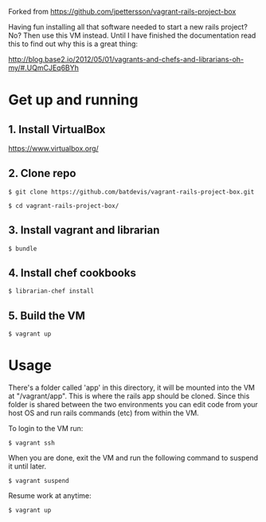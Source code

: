 Forked from https://github.com/jpettersson/vagrant-rails-project-box

Having fun installing all that software needed to start a new rails project? No? Then use this VM instead. Until I have finished the documentation read this to find out why this is a great thing: 

http://blog.base2.io/2012/05/01/vagrants-and-chefs-and-librarians-oh-my/#.UQmCJEq6BYh

# Get up and running

## 1. Install VirtualBox
https://www.virtualbox.org/

## 2. Clone repo
``
  $ git clone https://github.com/batdevis/vagrant-rails-project-box.git
``

``
  $ cd vagrant-rails-project-box/
``

## 3. Install vagrant and librarian
``
  $ bundle
``

## 4. Install chef cookbooks
``
  $ librarian-chef install
``

## 5. Build the VM
``
  $ vagrant up
``

# Usage

There's a folder called 'app' in this directory, it will be mounted into the VM at "/vagrant/app". This is where the rails app should be cloned. Since this folder is shared between the two environments you can edit code from your host OS and run rails commands (etc) from within the VM.

To login to the VM run:

``
  $ vagrant ssh
``

When you are done, exit the VM and run the following command to suspend it until later.

``
  $ vagrant suspend
``

Resume work at anytime:

``
  $ vagrant up
``

